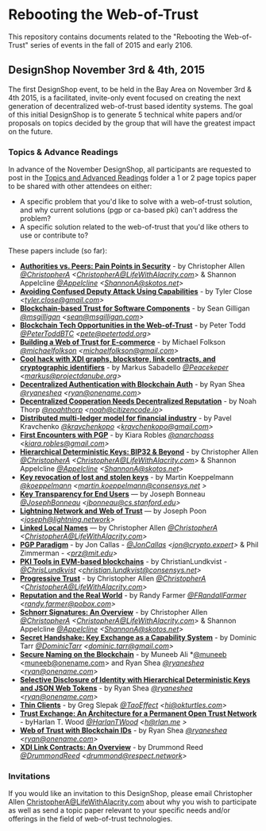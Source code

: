 # Rebooting the Web-of-Trust

This repository contains documents related to the "Rebooting the Web-of-Trust" series of events in the fall of 2015 and early 2106.

## DesignShop November 3rd & 4th, 2015

The first DesignShop event, to be held in the Bay Area on November 3rd & 4th 2015, is a facilitated, invite-only event focused on creating the next generation of decentralized web-of-trust based identity systems. The goal of this initial DesignShop is to generate 5 technical white papers and/or proposals on topics decided by the group that will have the greatest impact on the future.

### Topics & Advance Readings

In advance of the November DesignShop, all participants are requested to post in the [Topics and Advanced Readings](https://github.com/WebOfTrustInfo/rebooting-the-web-of-trust/tree/master/topics-and-advance-readings) folder a 1 or 2 page topics paper to be shared with other attendees on either:
* A specific problem that you'd like to solve with a web-of-trust solution, and why current solutions (pgp or ca-based pki) can't address the problem?
*  A specific solution related to the web-of-trust that you'd like others to use or contribute to?

These papers include (so far):

* **[Authorities vs. Peers: Pain Points in Security](https://github.com/WebOfTrustInfo/rebooting-the-web-of-trust/blob/master/topics-and-advance-readings/authorities-vs-peers--pain-points-in-security.md)** - by Christopher Allen *[@ChristopherA](https://twitter.com/ChristopherA) \<ChristopherA@LifeWithAlacrity.com\>* & Shannon Appelcline *[@Appelcline](https://twitter.com/Appelcline) \<ShannonA@skotos.net\>*
* **[Avoiding Confused Deputy Attack Using Capabilities](https://github.com/WebOfTrustInfo/rebooting-the-web-of-trust/blob/master/topics-and-advance-readings/AvoidingConfusedDeputyAttackUsingCapabilities.md)** - by Tyler Close *\<tyler.close@gmail.com\>*
* **[Blockchain-based Trust for Software Components](https://github.com/WebOfTrustInfo/rebooting-the-web-of-trust/blob/master/topics-and-advance-readings/code-and-file-signing.adoc)** - by Sean Gilligan *[@msgilligan](https://twitter.com/msgilligan) \<sean@msgilligan.com\>*
* **[Blockchain Tech Opportunities in the Web-of-Trust](https://github.com/WebOfTrustInfo/rebooting-the-web-of-trust/blob/master/topics-and-advance-readings/blockchain-opportunities.txt)** - by Peter Todd *[@PeterToddBTC](https://twitter.com/PeterToddBTC) \<pete@petertodd.org\>*
* **[Building a Web of Trust for E-commerce](https://github.com/WebOfTrustInfo/rebooting-the-web-of-trust/blob/master/topics-and-advance-readings/decentralized_e-commerce.md)** - by Michael Folkson *[@michaelfolkson](https://twitter.com/michaelfolkson) \<michaelfolkson@gmail.com\>*
* **[Cool hack with XDI graphs, blockstore, link contracts, and cryptographic identifiers](https://github.com/WebOfTrustInfo/rebooting-the-web-of-trust/blob/master/topics-and-advance-readings/cool-hack-xdi-blockstore-bip32.md)** - by Markus Sabadello *[@Peacekeper](https://twitter.com/Peacekeeper) \<markus@projectdanube.org\>*
* **[Decentralized Authentication with Blockchain Auth](https://github.com/WebOfTrustInfo/rebooting-the-web-of-trust/blob/master/topics-and-advance-readings/Decentralized-Authentication-with-Blockchain-Auth.md)** - by Ryan Shea *[@ryaneshea](https://twitter.com/ryaneshea) \<ryan@onename.com\>*
* **[Decentralized Cooperation Needs Decentralized Reputation](https://github.com/WebOfTrustInfo/rebooting-the-web-of-trust/blob/master/topics-and-advance-readings/DecentralizedCooperationNeedsDecentralizedReputation.md)** - by Noah Thorp *[@noahthorp](https://twitter.com/noahthorp) \<noah@citizencode.io\>*
* **[Distributed multi-ledger model for financial industry](https://github.com/WebOfTrustInfo/rebooting-the-web-of-trust/blob/master/topics-and-advance-readings/DistributedMulti-ledgerModelForFinancialIndustry.md)** - by Pavel Kravchenko *[@kravchenkopo](https://twitter.com/kravchenkopo) \<kravchenkopo@gmail.com\>*
* **[First Encounters with PGP](https://github.com/WebOfTrustInfo/rebooting-the-web-of-trust/blob/master/topics-and-advance-readings/FirstEncountersWithPGP.md)** - by Kiara Robles *[@anarchoass](https://twitter.com/anarchoass) \<kiara.robles@gmail.com\>*
* **[Hierarchical Deterministic Keys: BIP32 & Beyond](https://github.com/WebOfTrustInfo/rebooting-the-web-of-trust/blob/master/topics-and-advance-readings/hierarchical-deterministic-keys--bip32-and-beyond.md)** - by Christopher Allen *[@ChristopherA](https://twitter.com/ChristopherA) \<ChristopherA@LifeWithAlacrity.com\>* & Shannon Appelcline *[@Appelcline](https://twitter.com/Appelcline) \<ShannonA@skotos.net\>*
* **[Key revocation of lost and stolen keys](https://github.com/WebOfTrustInfo/https://github.com/WebOfTrustInfo/rebooting-the-web-of-trust/blob/master/topics-and-advance-readings/Key-revokation-of-lost-and-stolen-keys.md)** - by Martin Koeppelmann *[@koeppelmann](https://twitter.com/koeppelmann) \<martin.koeppelmann@consensys.net \>*
* **[Key Transparency for End Users](https://github.com/WebOfTrustInfo/rebooting-the-web-of-trust/blob/master/topics-and-advance-readings/key-transparency-for-end-users.md)** — by Joseph Bonneau *[@JosephBonneau](https://twitter.com/josephbonneau) \<jbonneau@cs.stanford.edu\>*
* **[Lightning Network and Web of Trust](https://github.com/WebOfTrustInfo/rebooting-the-web-of-trust/blob/master/topics-and-advance-readings/lightning-network-and-web-of-trust.md)** — by Joseph Poon *\<joseph@lightning.network\>*
* **[Linked Local Names](https://github.com/WebOfTrustInfo/rebooting-the-web-of-trust/blob/master/topics-and-advance-readings/linked-local-names.md)** — by Christopher Allen *[@ChristopherA](https://twitter.com/ChristopherA) \<ChristopherA@LifeWithAlacrity.com\>*
* **[PGP Paradigm](https://github.com/WebOfTrustInfo/rebooting-the-web-of-trust/blob/master/topics-and-advance-readings/PGP-Paradigm.pdf)** - by Jon Callas - *[@JonCallas](https://twitter.com/joncallas) \<jon@crypto.expert>* & Phil Zimmerman - *\<prz@mit.edu\>*
* **[PKI Tools in EVM-based blockchains](https://github.com/WebOfTrustInfo/rebooting-the-web-of-trust/blob/master/topics-and-advance-readings/pki_tools_in_evm_blockchains.md)** - by ChristianLundkvist - *[@ChrisLundkvist](https://twitter.com/chrislundkvist) \<christian.lundkvist@consensys.net>*
* **[Progressive Trust](https://github.com/WebOfTrustInfo/rebooting-the-web-of-trust/blob/master/topics-and-advance-readings/progressive-trust.md)** - by Christopher Allen *[@ChristopherA](https://twitter.com/ChristopherA) \<ChristopherA@LifeWithAlacrity.com\>*
* **[Reputation and the Real World](https://github.com/WebOfTrustInfo/rebooting-the-web-of-trust/blob/master/topics-and-advance-readings/ReputationAndTheRealWorld.md)** - by Randy Farmer *[@FRandallFarmer](https://twitter.com/FRandallFarmer) \<randy.farmer@pobox.com\>*
* **[Schnorr Signatures: An Overview](https://github.com/WebOfTrustInfo/rebooting-the-web-of-trust/blob/master/topics-and-advance-readings/Schnorr-Signatures--An-Overview.md)** - by Christopher Allen *[@ChristopherA](https://twitter.com/ChristopherA) \<ChristopherA@LifeWithAlacrity.com\>* & Shannon Appelcline *[@Appelcline](https://twitter.com/Appelcline) \<ShannonA@skotos.net\>*
* **[Secret Handshake: Key Exchange as a Capability System](https://github.com/WebOfTrustInfo/rebooting-the-web-of-trust/blob/master/topics-and-advance-readings/key-exchange-as-capability-system.md)** - by Dominic Tarr *[@DominicTarr](https://twitter.com/DominicTarr) \<dominic.tarr@gmail.com\>*
* **[Secure Naming on the Blockchain](https://github.com/WebOfTrustInfo/rebooting-the-web-of-trust/blob/master/topics-and-advance-readings/Secure-Naming-on-the-Blockchain.md)** - by Muneeb Ali *[@muneeb](https://twitter.com/muneeb) \<muneeb@onename.com\> and Ryan Shea *[@ryaneshea](https://twitter.com/ryaneshea) \<ryan@onename.com\>*
* **[Selective Disclosure of Identity with Hierarchical Deterministic Keys and JSON Web Tokens](https://github.com/WebOfTrustInfo/rebooting-the-web-of-trust/blob/master/topics-and-advance-readings/Selective-Disclosure-of-Identity.md)** - by Ryan Shea *[@ryaneshea](https://twitter.com/ryaneshea) \<ryan@onename.com\>*
* **[Thin Clients](https://github.com/WebOfTrustInfo/rebooting-the-web-of-trust/blob/master/topics-and-advance-readings/thin-clients.md)** - by Greg Slepak *[@TaoEffect](https://twitter.com/TaoEffect) \<hi@okturtles.com\>*
* **[Trust Exchange: An Architecture for a Permanent Open Trust Network](https://github.com/WebOfTrustInfo/rebooting-the-web-of-trust/blob/master/topics-and-advance-readings/Trust-Exchange-An-Architecture-for-a-Permanent-Open-Trust-Network.md)** - byHarlan T. Wood *[@HarlanTWood](https://twitter.com/harlantwood) \<h@rlan.me \>*
* **[Web of Trust with Blockchain IDs](https://github.com/WebOfTrustInfo/rebooting-the-web-of-trust/blob/master/topics-and-advance-readings/Web-of-Trust-with-Blockchain-IDs.md)** - by Ryan Shea *[@ryaneshea](https://twitter.com/ryaneshea) \<ryan@onename.com\>*
* **[XDI Link Contracts: An Overview](https://github.com/WebOfTrustInfo/rebooting-the-web-of-trust/blob/master/topics-and-advance-readings/xdi-link-contracts.md)** - by Drummond Reed *[@DrummondReed](https://twitter.com/DrummondReed) \<drummond@respect.network\>*

### Invitations

If you would like an invitation to this DesignShop, please email Christopher Allen ChristopherA@LifeWithAlacrity.com about why you wish to participate as well as send a topic paper relevant to your specific needs and/or offerings in the field of web-of-trust technologies.
